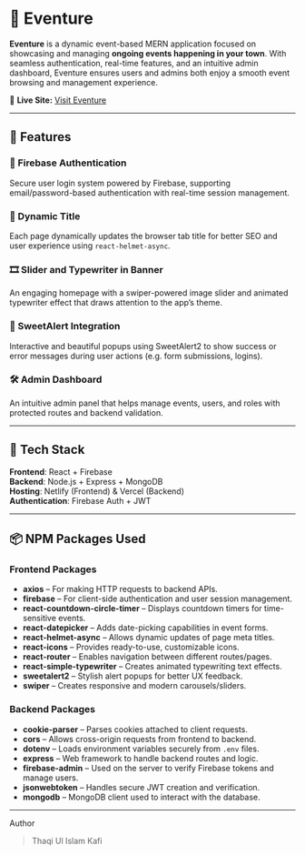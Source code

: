 # 🎉 Eventure

**Eventure** is a dynamic event-based MERN application focused on showcasing and managing **ongoing events happening in your town**. With seamless authentication, real-time features, and an intuitive admin dashboard, Eventure ensures users and admins both enjoy a smooth event browsing and management experience.

🔗 **Live Site:** [Visit Eventure](https://thaqiulislamkafi-assignment-11.netlify.app/)

---

## 📌 Features

### 🔐 Firebase Authentication
Secure user login system powered by Firebase, supporting email/password-based authentication with real-time session management.

### 🧠 Dynamic Title
Each page dynamically updates the browser tab title for better SEO and user experience using `react-helmet-async`.

### 🎞️ Slider and Typewriter in Banner
An engaging homepage with a swiper-powered image slider and animated typewriter effect that draws attention to the app’s theme.

### 🎯 SweetAlert Integration
Interactive and beautiful popups using SweetAlert2 to show success or error messages during user actions (e.g. form submissions, logins).

### 🛠️ Admin Dashboard
An intuitive admin panel that helps manage events, users, and roles with protected routes and backend validation.

---

## 🧩 Tech Stack

**Frontend**: React + Firebase  
**Backend**: Node.js + Express + MongoDB  
**Hosting**: Netlify (Frontend) & Vercel (Backend)  
**Authentication**: Firebase Auth + JWT

---

## 📦 NPM Packages Used

### Frontend Packages

- **axios** – For making HTTP requests to backend APIs.
- **firebase** – For client-side authentication and user session management.
- **react-countdown-circle-timer** – Displays countdown timers for time-sensitive events.
- **react-datepicker** – Adds date-picking capabilities in event forms.
- **react-helmet-async** – Allows dynamic updates of page meta titles.
- **react-icons** – Provides ready-to-use, customizable icons.
- **react-router** – Enables navigation between different routes/pages.
- **react-simple-typewriter** – Creates animated typewriting text effects.
- **sweetalert2** – Stylish alert popups for better UX feedback.
- **swiper** – Creates responsive and modern carousels/sliders.

### Backend Packages

- **cookie-parser** – Parses cookies attached to client requests.
- **cors** – Allows cross-origin requests from frontend to backend.
- **dotenv** – Loads environment variables securely from `.env` files.
- **express** – Web framework to handle backend routes and logic.
- **firebase-admin** – Used on the server to verify Firebase tokens and manage users.
- **jsonwebtoken** – Handles secure JWT creation and verification.
- **mongodb** – MongoDB client used to interact with the database.

---

 Author
> Thaqi Ul Islam Kafi
